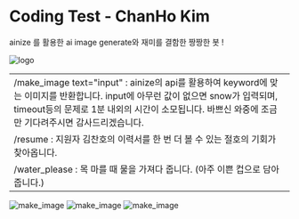 # Coding Test - ChanHo Kim

ainize 를 활용한 ai image generate와 재미를 결함한 짱짱한 봇 !

![logo](https://blog.kakaocdn.net/dn/bvqgy6/btrbR4QQEAh/BoL8V56Z3JmnOAmgvkpToK/img.png)

<table>
	<tbody>
        <tr>
            <td>/make_image text="input" : ainize의 api를 활용하여 keyword에 맞는 이미지를 반환합니다. input에 아무런 값이 없으면 snow가 입력되며, timeout등의 문제로 1분 내외의 시간이 소모됩니다. 바쁘신 와중에 조금만 기다려주시면 감사드리겠습니다.</td>
        </tr>
        <tr>
            <td>/resume : 지원자 김찬호의 이력서를 한 번 더 볼 수 있는 절호의 기회가 찾아옵니다.</td>
        </tr>
        <tr>
            <td>/water_please : 목 마를 때 물을 가져다 줍니다. (아주 이쁜 컵으로 담아 줍니다.)</td>
        </tr>
    </tbody>
</table>

![make_image](https://github.com/ChanHHOO/common_codingTest/tree/main/images/make_image_result.png)
![make_image](https://github.com/ChanHHOO/common_codingTest/tree/main/images/resume_result.png)
![make_image](https://github.com/ChanHHOO/common_codingTest/tree/main/images/water_plz_result.png)